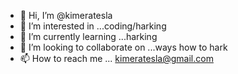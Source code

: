 - 👋 Hi, I’m @kimeratesla
- 👀 I’m interested in ...coding/harking
- 🌱 I’m currently learning ...harking
- 💞️ I’m looking to collaborate on ...ways how to hark
- 📫 How to reach me ...
kimeratesla@gmail.com
<!---
kimeratesla/kimeratesla is a ✨ special ✨ repository because its `README.md` (this file) appears on your GitHub profile.
You can click the Preview link to take a look at your changes.
--->
